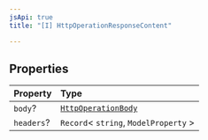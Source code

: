 ```yaml
---
jsApi: true
title: "[I] HttpOperationResponseContent"

---
```

## Properties

| Property | Type |
| :------ | :------ |
| `body`? | [`HttpOperationBody`](Interface.HttpOperationBody.md) |
| `headers`? | `Record`< `string`, `ModelProperty` \> |
